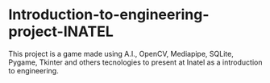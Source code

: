 # Introduction-to-engineering-project-INATEL
This project is a game made using A.I., OpenCV, Mediapipe, SQLite, Pygame, Tkinter and others tecnologies to present at Inatel as a introduction to engineering.
